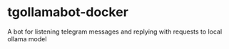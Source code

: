 # tgollamabot-docker
A bot for listening telegram messages and replying with requests to local ollama model
